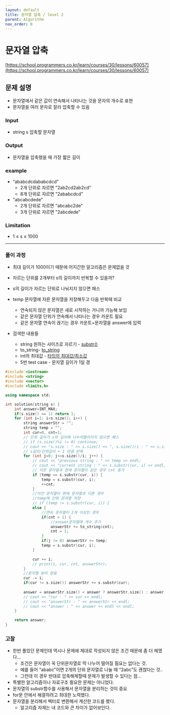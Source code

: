 ```yaml
---
layout: default
title: 문자열 압축 / level 2
parent: Algorithm
nav_order: 8
---
```


# 문자열 압축

[https://school.programmers.co.kr/learn/courses/30/lessons/60057](https://school.programmers.co.kr/learn/courses/30/lessons/60057)

## 문제 설명

- 문자열에서 같은 값이 연속해서 나타나는 것을 문자의 개수로 표현
- 문자열을 여러 문자로 잘라 압축할 수 있음

### Input

- string s 압축할 문자열

### Output

- 문자열을 압축했을 때 가장 짧은 길이

### example

- “ababcdcdababcdcd”
    - 2개 단위로 자르면 "2ab2cd2ab2cd”
    - 8개 단위로 자르면 "2ababcdcd”
- "abcabcdede”
    - 2개 단위로 자르면 "abcabc2de”
    - 3개 단위로 자르면 "2abcdede”

### Limitation

- 1 ≤ s ≤ 1000

---

### 풀이 과정

- 최대 길이가 1000이기 때문에 어지간한 알고리즘은 문제없을 것
- 자르는 단위를 2개부터 s의 길이까지 반복할 수 있을까?
- s의 길이가 자르는 단위로 나눠지지 않으면 패스
- temp 문자열에 자른 문자열을 저장해두고 다음 반복때 비교
    - 연속되지 않은 문자열은 새로 시작하는 거니까 가능해 보임
    - 같은 문자열 단위가 연속해서 나타나는 경우 카운트 필요
    - 같은 문자열 연속이 끊기는 경우 카운트+문자열을 answer에 입력

- 검색한 내용들
    - string 원하는 사이즈로 자르기 - [substr()](https://www.notion.so/substr-34639ca357bd42eaaaa29a9dc5215a1c)
    - to_string- [to_string](https://www.notion.so/to_string-8f6655cf431f414cb051a8f5b3a03c9c)
    - int의 최대값 - [타입의 최대값/최소값](https://www.notion.so/739d35fd80c84e4aa37280a77b9deb08)
    - 5번 test case - 문자열 길이가 1일 경

```cpp
#include <iostream>
#include <string>
#include <vector>
#include <limits.h>

using namespace std;

int solution(string s) {
    int answer=INT_MAX;
    if(s.size() == 1) return 1;
    for (int i=1; i<s.size(); i++) {
        string answerStr = "";
        string temp = "";
        int cur=0, cnt=1;
        // 단위 길이가 s의 길이에 나누어떨어지지 않으면 패스
        // if (s.size()%i != 0) continue;
        // cout << "s.size : " << s.size() << ", s.size()/i : " << s.size()/i << endl;
        // s길이/단위길이 + 1 만큼 반복
        for (int j=0; j<=s.size()/i; j++) {
            // cout << "previous string : " << temp << endl;
            // cout << "current string : " << s.substr(cur, i) << endl;
            // 이전 문자열과 현재 문자열이 같은 경우 cnt 증가
            if (temp == s.substr(cur, i)) {
                temp = s.substr(cur, i);
                ++cnt;
            }
            //이전 문자열이 현재 문자열과 다른 경우
            //temp에 단위 문자열 저장
            // if (temp != s.substr(cur, i)) {
            else {
                //연속 문자열이 2개 이상인 경우
                if(cnt > 1) {
                    //answer문자열에 개수 추가
                    answerStr += to_string(cnt);
                    cnt = 1;
                }
                if(j != 0) answerStr += temp;
                temp = s.substr(cur, i);
            }

            cur += i;
            // print(i, cur, cnt, answerStr);
        }
        //문자열 분리 완료
        cur -= i;
        if(cur != s.size()) answerStr += s.substr(cur);
        
        answer = answerStr.size() < answer ? answerStr.size() : answer;
        // cout << "cur : " << cur << endl;
        // cout << "answerStr : " << answerStr << endl;
        // cout << "answer : " << answer << endl << endl;
    }

    return answer;
}
```

### 고찰

- 한번 풀었던 문제인데 역시나 문제에 제대로 작성되지 않은 조건 때문에 좀 더 헤맸다…
    - 조건은 문자열이 꼭 단위문자열로 딱 나누어 떨어질 필요는 없다는 것.
    - 예를 들어 “ababc”이면 2개의 단위 문자열로 나눌 때 “2abc”도 괜찮다는 것..
    - 그런데 이 경우 반대로 압축해제할때 문제가 발생할 수 있다는 점…
- 특별한 알고리즘이나 자료구조 필요한 문제는 아니었다.
- 문자열의 substr함수를 사용해서 문자열을 분리하는 것이 중요
- for문 안에서 해결하려고 최대한 노력했다.
- 문자열을 분리해서 벡터로 변환해서 계산한 코드를 봤다.
    - 알고리즘 자체는 내 코드와 큰 차이가 없어보인다.